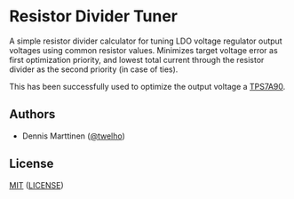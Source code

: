# Resistor Divider Tuner

A simple resistor divider calculator for tuning LDO voltage regulator output voltages using common resistor values. Minimizes target voltage error as first optimization priority, and lowest total current through the resistor divider as the second priority (in case of ties).

This has been successfully used to optimize the output voltage a [TPS7A90](https://www.ti.com/lit/ds/symlink/tps7a90.pdf).

## Authors

- Dennis Marttinen ([@twelho](https://github.com/twelho))

## License

[MIT](https://spdx.org/licenses/MIT.html) ([LICENSE](LICENSE))
